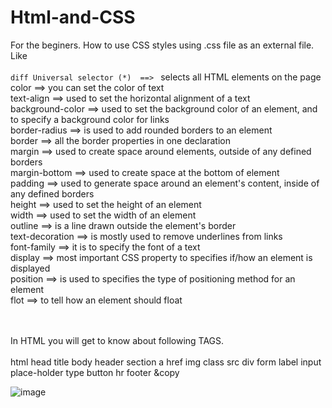 # Html-and-CSS

For the beginers.
How to use CSS styles using .css file as an external file. <br>
Like <br>
<br> ```diff Universal selector (*)  ==> ``` selects all HTML elements on the page
<br> color ==> you can set the color of text
<br> text-align ==> used to set the horizontal alignment of a text
<br> background-color ==> used to set the background color of an element, and to specify a background color for links
<br> border-radius ==>  is used to add rounded borders to an element
<br> border ==> all the border properties in one declaration
<br> margin ==> used to create space around elements, outside of any defined borders
<br> margin-bottom ==> used to create space at the bottom of element
<br> padding ==> used to generate space around an element's content, inside of any defined borders
<br> height  ==>  used to set the height of an element
<br> width  ==> used to set the width of an element
<br> outline  ==> is a line drawn outside the element's border
<br> text-decoration  ==> is mostly used to remove underlines from links
<br> font-family  ==> it is to specify the font of a text
<br> display  ==> most important CSS property to specifies if/how an element is displayed
<br> position  ==> is used to specifies the type of positioning method for an element
<br> flot ==> to tell how an element should float

<br><br>
In HTML you will get to know about following TAGS.<br><br>
html
head
title
body
header
section
a
href
img
class
src
div
form
label
input
place-holder
type
button
hr
footer
&copy





![image](https://user-images.githubusercontent.com/54939657/113006529-15fc2c00-9193-11eb-85de-3ceb1f15c412.png)


